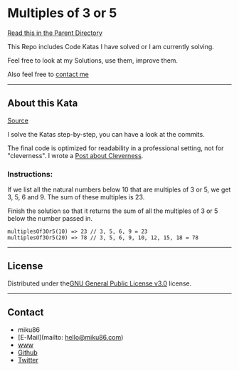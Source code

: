 # Multiples of 3 or 5

[Read this in the Parent Directory](https://github.com/miku86/katas)

This Repo includes Code Katas I have solved or I am currently solving.

Feel free to look at my Solutions, use them, improve them.

Also feel free to [contact me](#contact)

---

## About this Kata

[Source](https://www.codewars.com/kata/multiples-of-3-or-5)

I solve the Katas step-by-step, you can have a look at the commits.

The final code is optimized for readability in a professional setting, not for "cleverness".
I wrote a [Post about Cleverness](https://dev.to/miku86/diary---20180830-4f5e).

### Instructions:

If we list all the natural numbers below 10 that are multiples of 3 or 5, we get 3, 5, 6 and 9.
The sum of these multiples is 23.

Finish the solution so that it returns the sum of all the multiples of 3 or 5 below the number passed in.

```
multiplesOf3Or5(10) => 23 // 3, 5, 6, 9 = 23
multiplesOf3Or5(20) => 78 // 3, 5, 6, 9, 10, 12, 15, 18 = 78
```

---

## License

Distributed under the[GNU General Public License v3.0](https://choosealicense.com/licenses/gpl-3.0/) license.

---

## Contact

- miku86
- [E-Mail](mailto: hello@miku86.com)
- [www](https://miku86.com)
- [Github](https://github.com/miku86)
- [Twitter](https://twitter.com/miku86com)
